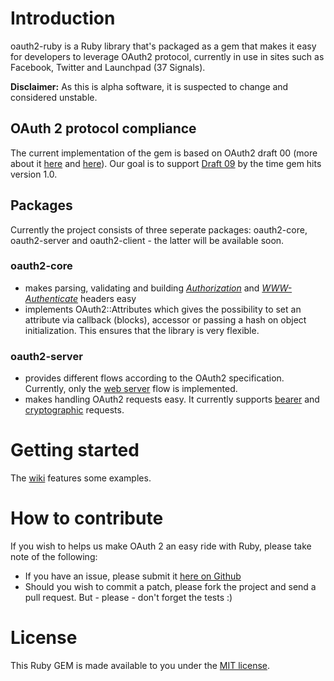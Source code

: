Introduction
===========

oauth2-ruby is a Ruby library that's packaged as a gem that makes it easy for developers to leverage OAuth2 protocol, currently in use in sites such as Facebook, Twitter and Launchpad (37 Signals).

**Disclaimer:** As this is alpha software, it is suspected to change and considered unstable.

## OAuth 2 protocol compliance

The current implementation of the gem is based on OAuth2 draft 00 (more about it [here](http://tools.ietf.org/html/draft-ietf-oauth-v2-00) and [here](http://tools.ietf.org/html/draft-hammer-oauth2-00)). Our goal is to support [Draft 09](http://tools.ietf.org/html/draft-ietf-oauth-v2-09) by the time gem hits version 1.0.

## Packages

Currently the project consists of three seperate packages: oauth2-core, oauth2-server and oauth2-client - the latter will be available soon.

### oauth2-core

* makes parsing, validating and building [_Authorization_](http://tools.ietf.org/html/draft-hammer-oauth2-00#section-5.1) and [_WWW-Authenticate_](http://tools.ietf.org/html/draft-hammer-oauth2-00#section-6.1) headers easy
* implements OAuth2::Attributes which gives the possibility to set an attribute via callback (blocks), accessor or passing a hash on object initialization. This ensures that the library is very flexible.

### oauth2-server

* provides different flows according to the OAuth2 specification. Currently, only the [web server](http://tools.ietf.org/html/draft-hammer-oauth2-00#section-3.5.2) flow is implemented.
* makes handling OAuth2 requests easy. It currently supports [bearer](http://tools.ietf.org/html/draft-hammer-oauth2-00#section-5.2) and [cryptographic](http://tools.ietf.org/html/draft-hammer-oauth2-00#section-5.3) requests.

Getting started
===============

The [wiki](http://github.com/aflatter/oauth2-ruby/wikis) features some examples.

How to contribute
=================

If you wish to helps us make OAuth 2 an easy ride with Ruby, please take note of the following:

* If you have an issue, please submit it [here on Github](http://github.com/aflatter/oauth2-ruby/issues)
* Should you wish to commit a patch, please fork the project and send a pull request. But - please - don't forget the tests :)

License
=======

This Ruby GEM is made available to you under the [MIT license](http://github.com/aflatter/oauth2-ruby/blob/master/MIT-LICENSE).

